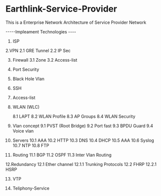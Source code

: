 # Earthlink-Service-Provider
This is a Enterprise Network Architecture  of Service Provider Network

-----Impleament Technologies ----

1. ISP

2.VPN
   2.1 GRE Tunnel
   2.2 IP Sec

3. Firewall
   3.1 Zone
   3.2 Access-list

4. Port Security

5. Black Hole Vlan

6. SSH

7. Access-list

8. WLAN (WLC)

    8.1 LAPT 
   8.2 WLAN Profile
   8.3 AP Groups
   8.4 WLAN Security

10. Vlan concept 
   9.1 PVST (Root Bridge)
   9.2 Port fast
   9.3 BPDU Guard
   9.4 Voice vlan

11. Servers 
    10.1  AAA
    10.2 HTTP
    10.3 DNS
    10.4 DHCP
    10.5 AAA
    10.6 Syslog
    10.7 NTP
    10.8 FTP

12. Routing
    11.1 BGP
    11.2 OSPF
    11.3 Inter Vlan Routing

12.Redundancy 
    12.1 Ether channel
        12.1.1 Trunking Protocols
    12.2 FHRP
          12.2.1 HSRP

13. VTP

14. Teliphony-Service

 
